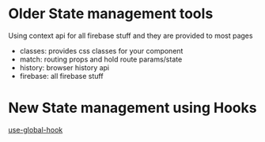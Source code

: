 # Older State management tools

Using context api for all firebase stuff and they are provided to most pages

* classes: provides css classes for your component
* match: routing props and hold route params/state
* history: browser history api
* firebase: all firebase stuff

# New State management using Hooks

[use-global-hook](https://www.npmjs.com/package/use-global-hook)